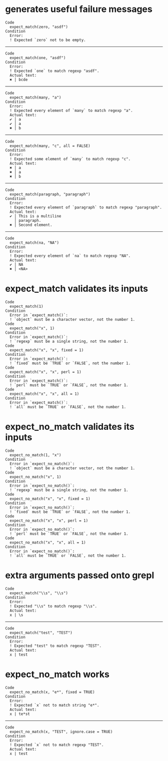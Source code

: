 # generates useful failure messages

    Code
      expect_match(zero, "asdf")
    Condition
      Error:
      ! Expected `zero` not to be empty.

---

    Code
      expect_match(one, "asdf")
    Condition
      Error:
      ! Expected `one` to match regexp "asdf".
      Actual text:
      ✖ │ bcde

---

    Code
      expect_match(many, "a")
    Condition
      Error:
      ! Expected every element of `many` to match regexp "a".
      Actual text:
      ✔ │ a
      ✔ │ a
      ✖ │ b

---

    Code
      expect_match(many, "c", all = FALSE)
    Condition
      Error:
      ! Expected some element of `many` to match regexp "c".
      Actual text:
      ✖ │ a
      ✖ │ a
      ✖ │ b

---

    Code
      expect_match(paragraph, "paragraph")
    Condition
      Error:
      ! Expected every element of `paragraph` to match regexp "paragraph".
      Actual text:
      ✔ │ This is a multiline
        │ paragraph.
      ✖ │ Second element.

---

    Code
      expect_match(na, "NA")
    Condition
      Error:
      ! Expected every element of `na` to match regexp "NA".
      Actual text:
      ✔ │ NA
      ✖ │ <NA>

# expect_match validates its inputs

    Code
      expect_match(1)
    Condition
      Error in `expect_match()`:
      ! `object` must be a character vector, not the number 1.
    Code
      expect_match("x", 1)
    Condition
      Error in `expect_match()`:
      ! `regexp` must be a single string, not the number 1.
    Code
      expect_match("x", "x", fixed = 1)
    Condition
      Error in `expect_match()`:
      ! `fixed` must be `TRUE` or `FALSE`, not the number 1.
    Code
      expect_match("x", "x", perl = 1)
    Condition
      Error in `expect_match()`:
      ! `perl` must be `TRUE` or `FALSE`, not the number 1.
    Code
      expect_match("x", "x", all = 1)
    Condition
      Error in `expect_match()`:
      ! `all` must be `TRUE` or `FALSE`, not the number 1.

# expect_no_match validates its inputs

    Code
      expect_no_match(1, "x")
    Condition
      Error in `expect_no_match()`:
      ! `object` must be a character vector, not the number 1.
    Code
      expect_no_match("x", 1)
    Condition
      Error in `expect_no_match()`:
      ! `regexp` must be a single string, not the number 1.
    Code
      expect_no_match("x", "x", fixed = 1)
    Condition
      Error in `expect_no_match()`:
      ! `fixed` must be `TRUE` or `FALSE`, not the number 1.
    Code
      expect_no_match("x", "x", perl = 1)
    Condition
      Error in `expect_no_match()`:
      ! `perl` must be `TRUE` or `FALSE`, not the number 1.
    Code
      expect_no_match("x", "x", all = 1)
    Condition
      Error in `expect_no_match()`:
      ! `all` must be `TRUE` or `FALSE`, not the number 1.

# extra arguments passed onto grepl

    Code
      expect_match("\\s", "\\s")
    Condition
      Error:
      ! Expected "\\s" to match regexp "\\s".
      Actual text:
      x | \s

---

    Code
      expect_match("test", "TEST")
    Condition
      Error:
      ! Expected "test" to match regexp "TEST".
      Actual text:
      x | test

# expect_no_match works

    Code
      expect_no_match(x, "e*", fixed = TRUE)
    Condition
      Error:
      ! Expected `x` not to match string "e*".
      Actual text:
      x | te*st

---

    Code
      expect_no_match(x, "TEST", ignore.case = TRUE)
    Condition
      Error:
      ! Expected `x` not to match regexp "TEST".
      Actual text:
      x | test

